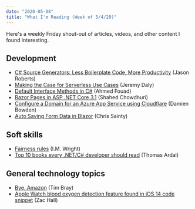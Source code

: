 ```yaml
---
date: "2020-05-08"
title: "What I'm Reading (Week of 5/4/20)"
---
```


Here's a weekly Friday shout-out of articles, videos, and other content I found interesting.

## Development

- [C# Source Generators: Less Boilerplate Code, More Productivity](https://www.dontcodetired.com/blog/post/C-Source-Generators-Less-Boilerplate-Code-More-Productivity) (Jason Roberts)
- [Making the Case for Serverless Use Cases](https://www.jeremydaly.com/making-the-case-for-serverless-use-cases/) (Jeremy Daly)
- [Default Interface Methods in C#](https://itnext.io/default-interface-methods-in-c-df01dfa7b4e8) (Ahmed Fouad)
- [Razor Pages in ASP .NET Core 3.1](https://wakeupandcode.com/razor-pages-in-asp-net-core-3-1/) (Shahed Chowdhuri)
- [Configure a Domain for an Azure App Service using Cloudflare](https://damienbod.com/2020/05/05/configure-domain-for-azure-app-service-using-cloudflare/) (Damien Bowden)
- [Auto Saving Form Data in Blazor](https://chrissainty.com/auto-saving-form-data-in-blazor/) (Chris Sainty)

## Soft skills

- [Fairness rules](https://imwrightshardcode.com/2020/05/fairness-rules/) (I.M. Wright)
- [Top 10 books every .NET/C# developer should read](https://blog.elmah.io/top-10-books-every-net-c-developer-should-read/) (Thomas Ardal)

## General technology topics

- [Bye, Amazon](https://www.tbray.org/ongoing/When/202x/2020/04/29/Leaving-Amazon) (Tim Bray)
- [Apple Watch blood oxygen detection feature found in iOS 14 code snippet](https://9to5mac.com/2020/03/08/apple-watch-blood-oxygen-saturation/) (Zac Hall)
